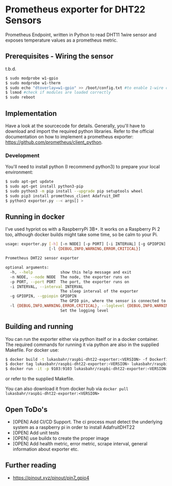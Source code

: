 # Prometheus exporter for DHT22 Sensors 

Prometheus Endpoint, written in Python to read DHT11 1wire sensor and exposes temperature values as a prometheus metric.

## Prerequisites - Wiring the sensor

t.b.d.


```bash
$ sudo modprobe w1-gpio
$ sudo modprobe w1-therm 
$ sudo echo "dtoverlay=w1-gpio" >> /boot/config.txt #to enable 1-wire config and persist after reboot
$ lsmod #check if modules are loaded correctly
$ sudo reboot
```

## Implementation

Have a look at the sourcecode for details. Generally, you'll have to download and import the required python libraries.
Refer to the official documentation on how to implement a prometheus exporter: https://github.com/prometheus/client_python.

### Development

You'll need to install python (I recommend python3) to prepare your local environment: 

```bash
$ sudo apt-get update
$ sudo apt-get install python3-pip
$ sudo python3 -m pip install --upgrade pip setuptools wheel
$ sudo pip3 install prometheus_client Adafruit_DHT
$ python3 exporter.py --< args[] >
```

## Running in docker

I've used hypriot os with a RaspberryPi 3B+. It works on a Raspberry Pi 2 too, although docker builds might take some time, so be calm to your Pi.

```bash
usage: exporter.py [-h] [-n NODE] [-p PORT] [-i INTERVAL] [-g GPIOPIN]
                   [-l {DEBUG,INFO,WARNING,ERROR,CRITICAL}]

Prometheus DHT22 sensor exporter

optional arguments:
  -h, --help            show this help message and exit
  -n NODE, --node NODE  The node, the exporter runs on
  -p PORT, --port PORT  The port, the exporter runs on
  -i INTERVAL, --interval INTERVAL
                        The sleep interval of the exporter
  -g GPIOPIN, --gpiopin GPIOPIN
                        The GPIO pin, where the sensor is connected to
  -l {DEBUG,INFO,WARNING,ERROR,CRITICAL}, --loglevel {DEBUG,INFO,WARNING,ERROR,CRITICAL}
                        Set the logging level
```

## Building and running

You can run the exporter either via python itself or in a docker container. The required commands for running it via python are 
also in the supplied Makefile. For docker use:

```bash
$ docker build -t lukasbahr/raspbi-dht22-exporter:<VERSION> -f Dockerfile .
$ docker tag lukasbahr/raspbi-dht22-exporter:<VERSION> lukasbahr/raspbi-dht22-exporter:<VERSION>
$ docker run -it -p 9103:9103 lukasbahr/raspbi-dht22-exporter:<VERSION>
```

or refer to the supplied Makefile.

You can also download it from docker hub via `docker pull lukasbahr/raspbi-dht22-exporter:<VERSION>`

## Open ToDo's

- [OPEN] Add CI/CD Support. The ci process must detect the underlying system as a raspberry pi in order to install AdafruitDHT22
- [OPEN] Add unit tests
- [OPEN] use buildx to create the proper image
- [OPEN] Add health metric, error metric, scrape interval, general information about exporter etc.

## Further reading

- https://pinout.xyz/pinout/pin7_gpio4